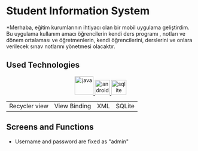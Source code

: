 # Student Information System
*Merhaba, eğitim kurumlarının ihtiyacı olan bir mobil uygulama geliştirdim. Bu uygulama kullanım amacı öğrencilerin kendi ders programı , notları ve dönem ortalaması ve öğretmenlerin, kendi öğrencilerini, derslerini ve onlara verilecek sınav notlarını yönetmesi olacaktır.
## Used Technologies

<p align="center">
  <a href="https://www.java.com/tr/" target="_blank" rel="noreferrer">
    <img src="https://www.vectorlogo.zone/logos/java/java-vertical.svg" alt="java" height="50" widht="50"/>
  </a>
  <a href="https://developer.android.com/" target="_blank" rel="noreferrer">
    <img src="https://www.vectorlogo.zone/logos/android/android-official.svg" alt="android" height="40" widht="40"/>
  </a>
  <a href="https://www.sqlite.org/index.html" target="_blank" rel="noreferrer">
    <img src="https://www.vectorlogo.zone/logos/sqlite/sqlite-ar21.svg" alt="sqlite" height="40" widht="40"/>
  </a>
</p>

<table align="center" style="margin: 0px auto; text-align:center;">

<tr>
  <td>Recycler view</td>
  <td>View Binding</td>
  <td>XML</td>
  <td>SQLite</td>
</tr>
</table>

## Screens and Functions
* Username and password are fixed as "admin"



